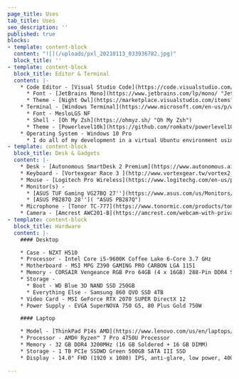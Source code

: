 ```yaml
---
page_title: Uses
tab_title: Uses
seo_description: ''
published: true
blocks:
- template: content-block
  content: "![](/uploads/pxl_20210113_033936782.jpg)"
  block_title: ''
- template: content-block
  block_title: Editor & Terminal
  content: |-
    * Code Editor - [Visual Studio Code](https://code.visualstudio.com/ "Visual Studio Code")
      * Font - [JetBrains Mono](https://www.jetbrains.com/lp/mono/ "Jetbrains Mono")
      * Theme - [Night Owl](https://marketplace.visualstudio.com/items?itemName=sdras.night-owl "Night Owl")
    * Terminal - [Windows Terminal](https://www.microsoft.com/en-us/p/windows-terminal/9n0dx20hk701 "Windows Terminal")
      * Font - MesloLGS NF
      * Shell - [Oh My Zsh](https://ohmyz.sh/ "Oh My Zsh")
      * Theme - [Powerlevel10k](https://github.com/romkatv/powerlevel10k "Powerlevel10k")
    * Operating System - Windows 10 Pro
      * I do all of my development in a virtual Ubuntu environment using [WSL](https://docs.microsoft.com/en-us/windows/wsl/about)
- template: content-block
  block_title: Desk & Gadgets
  content: |-
    * Desk - [Autonomous SmartDesk 2 Premium](https://www.autonomous.ai/standing-desks/smartdesk-2-business "Autonomous SmartDesk 2 Premium")
    * Keyboard - [Vortexgear Race 3 ](http://www.vortexgear.tw/vortex2_2.asp?kind=47&kind2=225&kind3=&kind4=1044 "Vortexgear Race 3 (Cherry MX Silent Red)")[(Cherry MX Silent Red)](https://www.amazon.com/gp/product/B07GTHW9FG/ref=ppx_yo_dt_b_asin_title_o00_s00?ie=UTF8&psc=1)
    * Mouse - [Logitech Pro Wireless](https://www.logitechg.com/en-us/products/gaming-mice/pro-wireless-mouse.910-005270.html "Logitech Pro Wireles")
    * Monitor(s) -
      * [ASUS TUF Gaming VG27BQ 27''](https://www.asus.com/us/Monitors/TUF-Gaming-VG27BQ/ "ASUS TUF Gaming VG27BQ")
      * [ASUS PB287Q 28'']( "ASUS PB287Q")
    * Microphone - [Tonor TC-777](https://www.tonormic.com/products/tonor-tc-777-usb-microphone "Tonor TC-777")
    * Camera - [Amcrest AWC201-B](https://amcrest.com/webcam-with-privacy-cover-usb-webcam-live-streaming-built-in-mic-awc201-b.html "Amcrest AWC201-B")
- template: content-block
  block_title: Hardware
  content: |-
    #### Desktop

    * Case - NZXT H510
    * Processor - Intel Core i5-9600K Coffee Lake 6-Core 3.7 GHz
    * Motherboard - MSI MPG Z390 GAMING PRO CARBON LGA 1151
    * Memory - CORSAIR Vengeance RGB Pro 64GB (4 x 16GB) 288-Pin DDR4 SDRAM
    * Storage -
      * Boot - WD Blue 3D NAND SSD 250GB
      * Everything Else - Samsung 860 QVO SSD 4TB
    * Video Card - MSI GeForce RTX 2070 SUPER DirectX 12
    * Power Supply - EVGA SuperNOVA 750 G5, 80 Plus Gold 750W

    #### Laptop

    * Model - [ThinkPad P14s AMD](https://www.lenovo.com/us/en/laptops/thinkpad/thinkpad-p/P14s-AMD-G1/p/20Y1CTO1WWENUS0)
    * Processor - AMD® Ryzen™ 7 Pro 4750U Processor
    * Memory - 32 GB DDR4 3200MHz (16 GB Soldered + 16 GB DIMM)
    * Storage - 1 TB PCIe SSDWD Green 500GB SATA III SSD
    * Display - 14.0" FHD (1920 x 1080) IPS, anti-glare, low power, 400 nits

---
```

